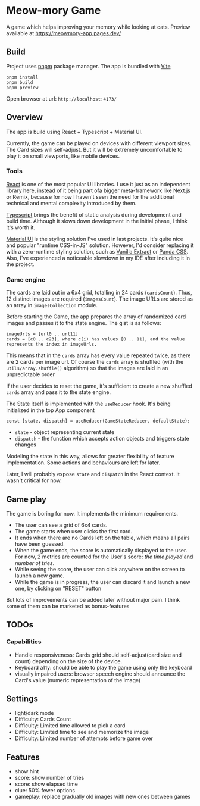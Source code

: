 # Meow-mory Game

A game which helps improving your memory while looking at cats.
Preview available at https://meowmory-app.pages.dev/

## Build

Project uses [pnpm](https://pnpm.io/installation) package manager. The app is bundled
with [Vite](https://vitejs.dev/guide/)

```shell
pnpm install
pnpm build
pnpm preview
```

Open browser at url: `http://localhost:4173/`

## Overview

The app is build using React + Typescript + Material UI.

Currently, the game can be played on devices with different viewport sizes. The Card sizes will self-adjust. 
But it will be extremely uncomfortable to play it on small viewports, like mobile devices.


### Tools
[React](https://react.dev/learn) is one of the most popular UI libraries. I use it just as an independent library here,
instead of it being part ofa bigger meta-framework like Next.js or Remix, because for now I haven't seen the need for
the additional technical and mental complexity introduced by them.

[Typescript](https://www.typescriptlang.org/docs/handbook/typescript-in-5-minutes.html) brings the benefit of static
analysis during development and build time. Although it slows down development in the initial phase, I think it's worth
it.

[Material UI](https://mui.com/material-ui/getting-started/) is the styling solution I've used in last projects. It's quite
nice and popular "runtime CSS-in-JS" solution. However, I'd consider replacing it with a zero-runtime styling solution,
such as [Vanilla Extract](https://vanilla-extract.style/) or [Panda CSS](https://panda-css.com/). 
Also, I've experienced a noticeable slowdown in my IDE after including it in the project.

### Game engine
The cards are laid out in a 6x4 grid, totalling in 24 cards (`cardsCount`). Thus, 12 distinct images are required (`imagesCount`).
The image URLs are stored as an array in `imagesCollection` module. 

Before starting the Game, the app prepares the array of randomized card images and passes it to the state engine.
The gist is as follows:
```
imageUrls = [url0 .. url11]
cards = [c0 .. c23], where c(i) has values [0 .. 11], and the value represents the index in imageUrls.
```

This means that in the `cards` array has every value repeated twice, as there are 2 cards per image url.
Of course the `cards` array is shuffled (with the `utils/array.shuffle()` algorithm) so that the images are laid in an
unpredictable order

If the user decides to reset the game, it's sufficient to create a new shuffled `cards` array and pass it to the state
engine.

The State itself is implemented with the `useReducer` hook. It's being initialized in the top App component
```shell
const [state, dispatch] = useReducer(GameStateReducer, defaultState);
```
- `state` - object representing current state
- `dispatch` - the function which accepts action objects and triggers state changes

Modeling the state in this way, allows for greater flexibility of feature implementation. Some actions and behaviours 
are left for later. 

Later, I will probably expose `state` and `dispatch` in the React context. It wasn't critical for now.

## Game play
The game is boring for now. It implements the minimum requirements. 

- The user can see a grid of 6x4 cards.
- The game starts when user clicks the first card. 
- It ends when there are no Cards left on the table, which means all pairs have been guessed.
- When the game ends, the score is automatically displayed to the user. For now, 2 metrics are counted for the User's score: _the time played_ and _number of tries_. 
- While seeing the score, the user can click anywhere on the screen to launch a new game.
- While the game is in progress, the user can discard it and launch a new one, by clicking on "RESET" button

But lots of improvements can be added later 
without major pain. I think some of them can be marketed as bonus-features

## TODOs
### Capabilities

- Handle responsiveness: Cards grid should self-adjust(card size and count) depending on the size of the device.
- Keyboard a11y: should be able to play the game using only the keyboard
- visually impaired users: browser speech engine should announce the Card's value (numeric representation of the image) 

## Settings
- light/dark mode
- Difficulty: Cards Count
- Difficulty: Limited time allowed to pick a card 
- Difficulty: Limited time to see and memorize the image
- Difficulty: Limited number of attempts before game over

## Features
- show hint
- score: show number of tries
- score: show elapsed time
- clue: 50% fewer options
- gameplay: replace gradually old images with new ones between games
